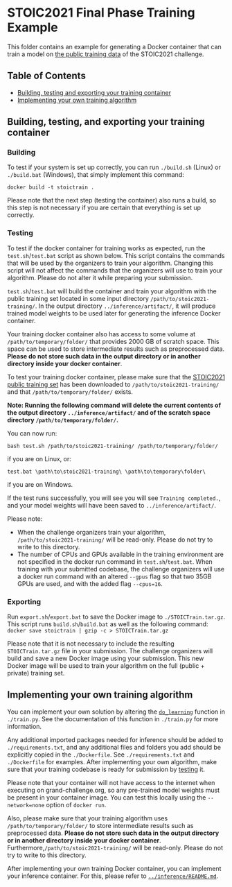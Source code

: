 # STOIC2021 Final Phase Training Example 

This folder contains an example for generating a Docker container that can train a model on [the public training data](https://registry.opendata.aws/stoic2021-training/) of the STOIC2021 challenge.

## Table of Contents
* [Building, testing and exporting your training container](#buildtestexport)
* [Implementing your own training algorithm](#implementing)

<a id="buildtestexport"></a>
## Building, testing, and exporting your training container 
### Building
To test if your system is set up correctly, you can run `./build.sh` (Linux) or `./build.bat` (Windows), that simply implement this command:

```docker build -t stoictrain .```

Please note that the next step (testing the container) also runs a build, so this step is not necessary if you are certain that everything is set up correctly.

<a name="testing"></a>
### Testing
To test if the docker container for training works as expected, run the `test.sh`/`test.bat` script as shown below. This script contains the commands that will be used by the organizers to train your algorithm. Changing this script will not affect the commands that the organizers will use to train your algorithm. Please do not alter it while preparing your submission.

 `test.sh`/`test.bat` will build the container and train your algorithm with the public training set located in some input directory `/path/to/stoic2021-training/`. In the output directory `../inference/artifact/`, it will produce trained model weights to be used later for generating the inference Docker container.

Your training docker container also has access to some volume at `/path/to/temporary/folder/` that provides 2000 GB of scratch space. This space can be used to store intermediate results such as preprocessed data. **Please do not store such data in the output directory or in another directory inside your docker container**.

To test your training docker container, please make sure that the [STOIC2021 public training set](https://registry.opendata.aws/stoic2021-training/) has been downloaded to `/path/to/stoic2021-training/` and that `/path/to/temporary/folder/` exists. 

**Note: Running the following command will delete the current contents of the output directory `../inference/artifact/` and of the scratch space directory `/path/to/temporary/folder/`.**

You can now run:

```bash test.sh /path/to/stoic2021-training/ /path/to/temporary/folder/```

if you are on Linux, or:

```test.bat \path\to\stoic2021-training\ \path\to\temporary\folder\ ```

if you are on Windows.


If the test runs successfully, you will see you will see `Training completed.`, and your model weights will have been saved to `../inference/artifact/`.

Please note: 
- When the challenge organizers train your algorithm, `/path/to/stoic2021-training/` will be read-only. Please do not try to write to this directory.
- The number of CPUs and GPUs available in the training environment are not specified in the docker run command in `test.sh`/`test.bat`. When training with your submitted codebase, the challenge organizers will use a docker run command with an altered `--gpus` flag so that two 35GB GPUs are used, and with the added flag `--cpus=16`.

<a name="exporting"></a>
### Exporting
Run `export.sh`/`export.bat` to save the Docker image to `./STOICTrain.tar.gz`. This script runs `build.sh`/`build.bat` as well as the following command:
`docker save stoictrain | gzip -c > STOICTrain.tar.gz`

Please note that it is not necessary to include the resulting `STOICTrain.tar.gz` file in your submission. The challenge organizers will build and save a new Docker image using your submission. This new Docker image will be used to train your algorithm on the full (public + private) training set.

<a id="implementing"></a>
## Implementing your own training algorithm
You can implement your own solution by altering the [`do_learning`](https://github.com/luukboulogne/stoic2021-baseline-finalphase/blob/a9916c6a2a8c075300200e0d0c04dfffe93b0b17/training/train.py#L76) function in `./train.py`. See the documentation of this function in `./train.py` for more information.

Any additional imported packages needed for inference should be added to `./requirements.txt`, and any additional files and folders you add should be explicitly copied in the `./Dockerfile`. See `./requirements.txt` and `./Dockerfile` for examples. After implementing your own algorithm, make sure that your training codebase is ready for submission by [testing](#testing) it.

Please note that your container will not have access to the internet when executing on grand-challenge.org, so any pre-trained model weights must be present in your container image. You can test this locally using the `--network=none` option of `docker run`.

Also, please make sure that your training algorithm uses `/path/to/temporary/folder/` to store intermediate results such as preprocessed data. **Please do not store such data in the output directory or in another directory inside your docker container**. Furthermore,`/path/to/stoic2021-training/` will be read-only. Please do not try to write to this directory.

After implementing your own training Docker container, you can implement your inference container. For this, please refer to [`../inference/README.md`](https://github.com/luukboulogne/stoic2021-baseline-finalphase/tree/master/inference).

